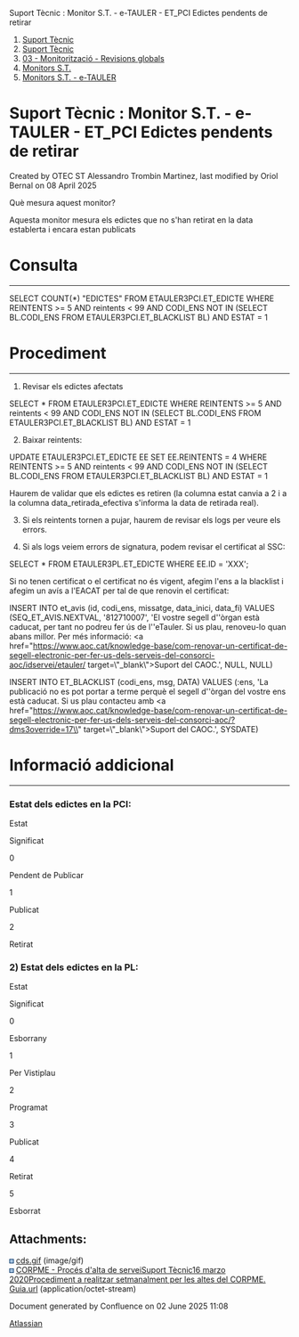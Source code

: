 Suport Tècnic : Monitor S.T. - e-TAULER - ET\_PCI Edictes pendents de retirar  

1.  [Suport Tècnic](index.html)
2.  [Suport Tècnic](13893782.html)
3.  [03 - Monitorització - Revisions globals](26313327.html)
4.  [Monitors S.T.](Monitors-S.T._41522177.html)
5.  [Monitors S.T. - e-TAULER](Monitors-S.T.---e-TAULER_127598666.html)

Suport Tècnic : Monitor S.T. - e-TAULER - ET\_PCI Edictes pendents de retirar
=============================================================================

Created by OTEC ST Alessandro Trombin Martinez, last modified by Oriol Bernal on 08 April 2025

Què mesura aquest monitor?

Aquesta monitor mesura els edictes que no s'han retirat en la data establerta i encara estan publicats

**Consulta**
============

* * *

SELECT COUNT(\*) "EDICTES"
FROM ETAULER3PCI.ET\_EDICTE
WHERE REINTENTS >= 5
  AND reintents < 99
  AND CODI\_ENS NOT IN
    (SELECT BL.CODI\_ENS
     FROM ETAULER3PCI.ET\_BLACKLIST BL)
  AND ESTAT = 1

**Procediment**
===============

* * *

1) Revisar els edictes afectats

SELECT \*
  FROM ETAULER3PCI.ET\_EDICTE
WHERE REINTENTS >= 5
  AND reintents < 99
  AND CODI\_ENS NOT IN
    (SELECT BL.CODI\_ENS
     FROM ETAULER3PCI.ET\_BLACKLIST BL)
  AND ESTAT = 1

2) Baixar reintents:

UPDATE ETAULER3PCI.ET\_EDICTE EE
SET EE.REINTENTS = 4
WHERE REINTENTS >= 5
  AND reintents < 99
  AND CODI\_ENS NOT IN
    (SELECT BL.CODI\_ENS
     FROM ETAULER3PCI.ET\_BLACKLIST BL)
  AND ESTAT = 1

Haurem de validar que els edictes es retiren (la columna estat canvia a 2 i a la columna data\_retirada\_efectiva s'informa la data de retirada real).

3) Si els reintents tornen a pujar, haurem de revisar els logs per veure els errors.

4) Si als logs veiem errors de signatura, podem revisar el certificat al SSC:

SELECT \* FROM ETAULER3PL.ET\_EDICTE
WHERE EE.ID = 'XXX';

Si no tenen certificat o el certificat no és vigent, afegim l'ens a la blacklist i afegim un avís a l'EACAT per tal de que renovin el certificat:

INSERT INTO et\_avis (id, codi\_ens, missatge, data\_inici, data\_fi)
VALUES (SEQ\_ET\_AVIS.NEXTVAL, '812710007', 'El vostre segell d''òrgan està caducat, per tant no podreu fer ús de l''eTauler. Si us plau, renoveu-lo quan abans millor. Per més informació: <a href="https://www.aoc.cat/knowledge-base/com-renovar-un-certificat-de-segell-electronic-per-fer-us-dels-serveis-del-consorci-aoc/idservei/etauler/ target=\\"\_blank\\">Suport del CAOC</a>.', NULL, NULL)
     
     
INSERT INTO ET\_BLACKLIST (codi\_ens, msg, DATA)
VALUES (:ens, 'La publicació no es pot portar a terme perquè el segell d''òrgan del vostre ens està caducat. Si us plau contacteu amb <a href="https://www.aoc.cat/knowledge-base/com-renovar-un-certificat-de-segell-electronic-per-fer-us-dels-serveis-del-consorci-aoc/?dms3override=17\\" target=\\"\_blank\\">Suport del CAOC</a>.', SYSDATE)

**Informació addicional**
=========================

* * *

  

### Estat dels edictes en la PCI:

Estat

Significat

0

Pendent de Publicar

1

Publicat

2

Retirat

### 2) Estat dels edictes en la PL:

Estat

Significat

0

Esborrany

1

Per Vistiplau

2

Programat

3

Publicat

4

Retirat

5

Esborrat

Attachments:
------------

![](images/icons/bullet_blue.gif) [cds.gif](attachments/64980923/64980924.gif) (image/gif)  
![](images/icons/bullet_blue.gif) [CORPME - Procés d'alta de serveiSuport Tècnic16 marzo 2020Procediment a realitzar setmanalment per les altes del CORPME. Guia.url](attachments/64980923/64980925.url) (application/octet-stream)  

Document generated by Confluence on 02 June 2025 11:08

[Atlassian](http://www.atlassian.com/)